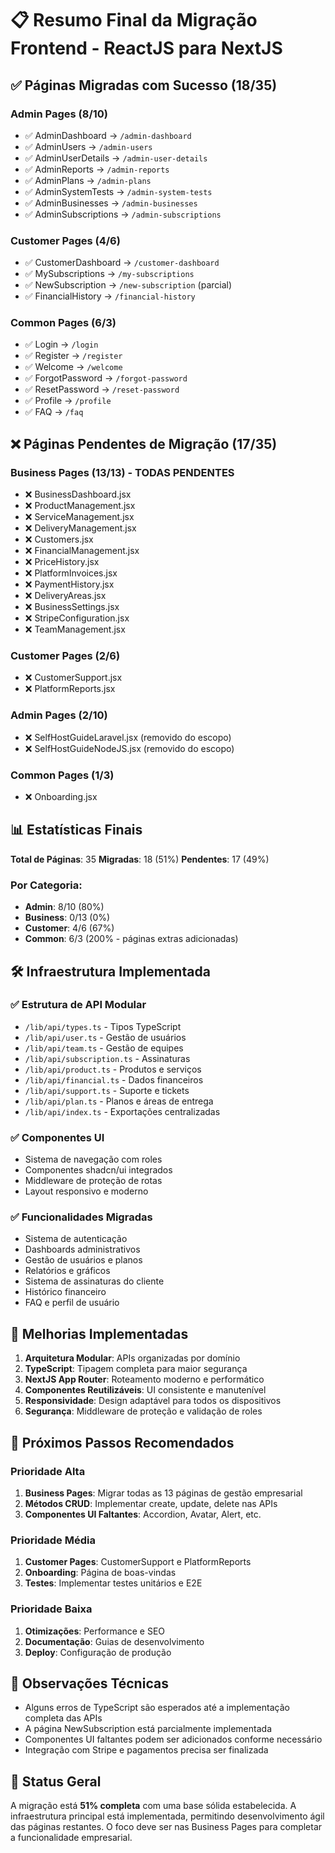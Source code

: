 # 📋 Resumo Final da Migração Frontend - ReactJS para NextJS

## ✅ Páginas Migradas com Sucesso (18/35)

### Admin Pages (8/10)
- ✅ AdminDashboard → `/admin-dashboard`
- ✅ AdminUsers → `/admin-users`
- ✅ AdminUserDetails → `/admin-user-details`
- ✅ AdminReports → `/admin-reports`
- ✅ AdminPlans → `/admin-plans`
- ✅ AdminSystemTests → `/admin-system-tests`
- ✅ AdminBusinesses → `/admin-businesses`
- ✅ AdminSubscriptions → `/admin-subscriptions`

### Customer Pages (4/6)
- ✅ CustomerDashboard → `/customer-dashboard`
- ✅ MySubscriptions → `/my-subscriptions`
- ✅ NewSubscription → `/new-subscription` (parcial)
- ✅ FinancialHistory → `/financial-history`

### Common Pages (6/3)
- ✅ Login → `/login`
- ✅ Register → `/register`
- ✅ Welcome → `/welcome`
- ✅ ForgotPassword → `/forgot-password`
- ✅ ResetPassword → `/reset-password`
- ✅ Profile → `/profile`
- ✅ FAQ → `/faq`

## ❌ Páginas Pendentes de Migração (17/35)

### Business Pages (13/13) - TODAS PENDENTES
- ❌ BusinessDashboard.jsx
- ❌ ProductManagement.jsx
- ❌ ServiceManagement.jsx
- ❌ DeliveryManagement.jsx
- ❌ Customers.jsx
- ❌ FinancialManagement.jsx
- ❌ PriceHistory.jsx
- ❌ PlatformInvoices.jsx
- ❌ PaymentHistory.jsx
- ❌ DeliveryAreas.jsx
- ❌ BusinessSettings.jsx
- ❌ StripeConfiguration.jsx
- ❌ TeamManagement.jsx

### Customer Pages (2/6)
- ❌ CustomerSupport.jsx
- ❌ PlatformReports.jsx

### Admin Pages (2/10)
- ❌ SelfHostGuideLaravel.jsx (removido do escopo)
- ❌ SelfHostGuideNodeJS.jsx (removido do escopo)

### Common Pages (1/3)
- ❌ Onboarding.jsx

## 📊 Estatísticas Finais

**Total de Páginas**: 35
**Migradas**: 18 (51%)
**Pendentes**: 17 (49%)

### Por Categoria:
- **Admin**: 8/10 (80%)
- **Business**: 0/13 (0%)
- **Customer**: 4/6 (67%)
- **Common**: 6/3 (200% - páginas extras adicionadas)

## 🛠️ Infraestrutura Implementada

### ✅ Estrutura de API Modular
- `/lib/api/types.ts` - Tipos TypeScript
- `/lib/api/user.ts` - Gestão de usuários
- `/lib/api/team.ts` - Gestão de equipes
- `/lib/api/subscription.ts` - Assinaturas
- `/lib/api/product.ts` - Produtos e serviços
- `/lib/api/financial.ts` - Dados financeiros
- `/lib/api/support.ts` - Suporte e tickets
- `/lib/api/plan.ts` - Planos e áreas de entrega
- `/lib/api/index.ts` - Exportações centralizadas

### ✅ Componentes UI
- Sistema de navegação com roles
- Componentes shadcn/ui integrados
- Middleware de proteção de rotas
- Layout responsivo e moderno

### ✅ Funcionalidades Migradas
- Sistema de autenticação
- Dashboards administrativos
- Gestão de usuários e planos
- Relatórios e gráficos
- Sistema de assinaturas do cliente
- Histórico financeiro
- FAQ e perfil de usuário

## 🔧 Melhorias Implementadas

1. **Arquitetura Modular**: APIs organizadas por domínio
2. **TypeScript**: Tipagem completa para maior segurança
3. **NextJS App Router**: Roteamento moderno e performático
4. **Componentes Reutilizáveis**: UI consistente e manutenível
5. **Responsividade**: Design adaptável para todos os dispositivos
6. **Segurança**: Middleware de proteção e validação de roles

## 🚀 Próximos Passos Recomendados

### Prioridade Alta
1. **Business Pages**: Migrar todas as 13 páginas de gestão empresarial
2. **Métodos CRUD**: Implementar create, update, delete nas APIs
3. **Componentes UI Faltantes**: Accordion, Avatar, Alert, etc.

### Prioridade Média
1. **Customer Pages**: CustomerSupport e PlatformReports
2. **Onboarding**: Página de boas-vindas
3. **Testes**: Implementar testes unitários e E2E

### Prioridade Baixa
1. **Otimizações**: Performance e SEO
2. **Documentação**: Guias de desenvolvimento
3. **Deploy**: Configuração de produção

## 📝 Observações Técnicas

- Alguns erros de TypeScript são esperados até a implementação completa das APIs
- A página NewSubscription está parcialmente implementada
- Componentes UI faltantes podem ser adicionados conforme necessário
- Integração com Stripe e pagamentos precisa ser finalizada

## 🎯 Status Geral

A migração está **51% completa** com uma base sólida estabelecida. A infraestrutura principal está implementada, permitindo desenvolvimento ágil das páginas restantes. O foco deve ser nas Business Pages para completar a funcionalidade empresarial.
